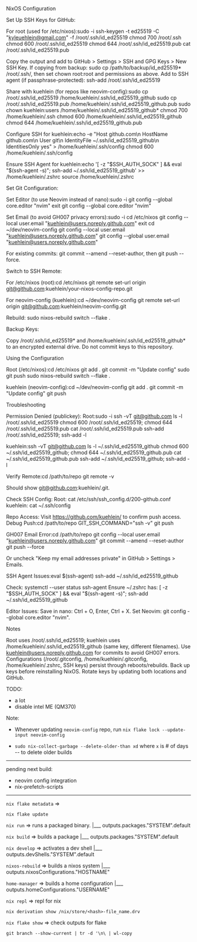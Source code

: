 NixOS Configuration

Set Up SSH Keys for GitHub:

For root (used for /etc/nixos):sudo -i
ssh-keygen -t ed25519 -C "kyleuehlein@gmail.com" -f /root/.ssh/id_ed25519
chmod 700 /root/.ssh
chmod 600 /root/.ssh/id_ed25519
chmod 644 /root/.ssh/id_ed25519.pub
cat /root/.ssh/id_ed25519.pub


Copy the output and add to GitHub > Settings > SSH and GPG Keys > New SSH Key.
If copying from backup: sudo cp /path/to/backup/id_ed25519* /root/.ssh/, then set chown root:root and permissions as above.
Add to SSH agent (if passphrase-protected): ssh-add /root/.ssh/id_ed25519


Share with kuehlein (for repos like neovim-config):sudo cp /root/.ssh/id_ed25519 /home/kuehlein/.ssh/id_ed25519_github
sudo cp /root/.ssh/id_ed25519.pub /home/kuehlein/.ssh/id_ed25519_github.pub
sudo chown kuehlein:users /home/kuehlein/.ssh/id_ed25519_github*
chmod 700 /home/kuehlein/.ssh
chmod 600 /home/kuehlein/.ssh/id_ed25519_github
chmod 644 /home/kuehlein/.ssh/id_ed25519_github.pub


Configure SSH for kuehlein:echo -e "Host github.com\n  HostName github.com\n  User git\n  IdentityFile ~/.ssh/id_ed25519_github\n  IdentitiesOnly yes" > /home/kuehlein/.ssh/config
chmod 600 /home/kuehlein/.ssh/config


Ensure SSH Agent for kuehlein:echo '[ -z "$SSH_AUTH_SOCK" ] && eval "$(ssh-agent -s)"; ssh-add ~/.ssh/id_ed25519_github' >> /home/kuehlein/.zshrc
source /home/kuehlein/.zshrc




Set Git Configuration:

Set Editor (to use Neovim instead of nano):sudo -i
git config --global core.editor "nvim"
exit
git config --global core.editor "nvim"


Set Email (to avoid GH007 privacy errors):sudo -i
cd /etc/nixos
git config --local user.email "kuehlein@users.noreply.github.com"
exit
cd ~/dev/neovim-config
git config --local user.email "kuehlein@users.noreply.github.com"
git config --global user.email "kuehlein@users.noreply.github.com"


For existing commits: git commit --amend --reset-author, then git push --force.




Switch to SSH Remote:

For /etc/nixos (root):cd /etc/nixos
git remote set-url origin git@github.com:kuehlein/your-nixos-config-repo.git


For neovim-config (kuehlein):cd ~/dev/neovim-config
git remote set-url origin git@github.com:kuehlein/neovim-config.git




Rebuild:
sudo nixos-rebuild switch --flake .


Backup Keys:

Copy /root/.ssh/id_ed25519* and /home/kuehlein/.ssh/id_ed25519_github* to an encrypted external drive.
Do not commit keys to this repository.



Using the Configuration

Root (/etc/nixos):cd /etc/nixos
git add .
git commit -m "Update config"
sudo git push
sudo nixos-rebuild switch --flake .


kuehlein (neovim-config):cd ~/dev/neovim-config
git add .
git commit -m "Update config"
git push



Troubleshooting

Permission Denied (publickey):
Root:sudo -i
ssh -vT git@github.com
ls -l /root/.ssh/id_ed25519
chmod 600 /root/.ssh/id_ed25519; chmod 644 /root/.ssh/id_ed25519.pub
cat /root/.ssh/id_ed25519.pub
ssh-add /root/.ssh/id_ed25519; ssh-add -l


kuehlein:ssh -vT git@github.com
ls -l ~/.ssh/id_ed25519_github
chmod 600 ~/.ssh/id_ed25519_github; chmod 644 ~/.ssh/id_ed25519_github.pub
cat ~/.ssh/id_ed25519_github.pub
ssh-add ~/.ssh/id_ed25519_github; ssh-add -l




Verify Remote:cd /path/to/repo
git remote -v


Should show git@github.com:kuehlein/<repo>.git.


Check SSH Config:
Root: cat /etc/ssh/ssh_config.d/200-github.conf
kuehlein: cat ~/.ssh/config


Repo Access: Visit https://github.com/kuehlein/<repo> to confirm push access.
Debug Push:cd /path/to/repo
GIT_SSH_COMMAND="ssh -v" git push


GH007 Email Error:cd /path/to/repo
git config --local user.email "kuehlein@users.noreply.github.com"
git commit --amend --reset-author
git push --force


Or uncheck "Keep my email addresses private" in GitHub > Settings > Emails.


SSH Agent Issues:eval $(ssh-agent)
ssh-add ~/.ssh/id_ed25519_github


Check: systemctl --user status ssh-agent
Ensure ~/.zshrc has: [ -z "$SSH_AUTH_SOCK" ] && eval "$(ssh-agent -s)"; ssh-add ~/.ssh/id_ed25519_github


Editor Issues:
Save in nano: Ctrl + O, Enter, Ctrl + X.
Set Neovim: git config --global core.editor "nvim".



Notes

Root uses /root/.ssh/id_ed25519; kuehlein uses /home/kuehlein/.ssh/id_ed25519_github (same key, different filenames).
Use kuehlein@users.noreply.github.com for commits to avoid GH007 errors.
Configurations (/root/.gitconfig, /home/kuehlein/.gitconfig, /home/kuehlein/.zshrc, SSH keys) persist through reboots/rebuilds.
Back up keys before reinstalling NixOS.
Rotate keys by updating both locations and GitHub.





TODO:
 - a lot
 - disable intel ME (QM370)

 Note:
 - Whenever updating `neovim-config` repo, run `nix flake lock --update-input neovim-config`

 - `sudo nix-collect-garbage --delete-older-than xd` where `x` is # of days -- to delete older builds




 ---

 pending next build:
  - neovim config integration
  - nix-prefetch-scripts


---

`nix flake metadata` =>

`nix flake update`

`nix run` => runs a packaged binary.
|___ outputs.packages."SYSTEM".default

`nix build` => builds a package
|___ outputs.packages."SYSTEM".default

`nix develop` => activates a dev shell
|___ outputs.devShells."SYSTEM".default

`nixos-rebuild` => builds a nixos system
|___ outputs.nixosConfigurations."HOSTNAME"

`home-manager` => builds a home configuration
|___ outputs.homeConfigurations."USERNAME"

`nix repl` => repl for nix

`nix derivation show /nix/store/<hash>-file_name.drv`

`nix flake show` => check outputs for flake




`git branch --show-current | tr -d '\n\ | wl-copy`
